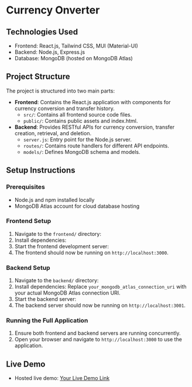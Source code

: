 # Currency Onverter

## Technologies Used
- Frontend: React.js, Tailwind CSS, MUI (Material-UI)
- Backend: Node.js, Express.js
- Database: MongoDB (hosted on MongoDB Atlas)

## Project Structure
The project is structured into two main parts:
- **Frontend**: Contains the React.js application with components for currency conversion and transfer history.
  - `src/`: Contains all frontend source code files.
  - `public/`: Contains public assets and index.html.
- **Backend**: Provides RESTful APIs for currency conversion, transfer creation, retrieval, and deletion.
  - `server.js`: Entry point for the Node.js server.
  - `routes/`: Contains route handlers for different API endpoints.
  - `models/`: Defines MongoDB schema and models.

## Setup Instructions
### Prerequisites
- Node.js and npm installed locally
- MongoDB Atlas account for cloud database hosting

### Frontend Setup
1. Navigate to the `frontend/` directory:
2. Install dependencies:
3. Start the frontend development server:
4. The frontend should now be running on `http://localhost:3000`.

### Backend Setup
1. Navigate to the `backend/` directory:
2. Install dependencies:
Replace `your_mongodb_atlas_connection_uri` with your actual MongoDB Atlas connection URI.
3. Start the backend server:
5. The backend server should now be running on `http://localhost:3001`.

### Running the Full Application
1. Ensure both frontend and backend servers are running concurrently.
2. Open your browser and navigate to `http://localhost:3000` to use the application.

## Live Demo
- Hosted live demo: [Your Live Demo Link](#)


